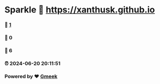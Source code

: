 # Sparkle :link: https://xanthusk.github.io 
### :page_facing_up: [1](https://xanthusk.github.io/tag.html) 
### :speech_balloon: 0 
### :hibiscus: 6 
### :alarm_clock: 2024-06-20 20:11:51 
### Powered by :heart: [Gmeek](https://github.com/Meekdai/Gmeek)
